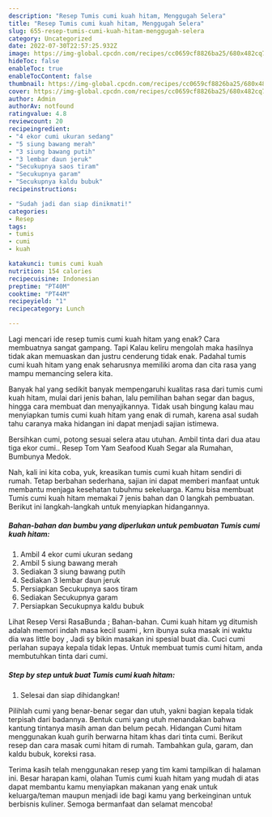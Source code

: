 ```yaml
---
description: "Resep Tumis cumi kuah hitam, Menggugah Selera"
title: "Resep Tumis cumi kuah hitam, Menggugah Selera"
slug: 655-resep-tumis-cumi-kuah-hitam-menggugah-selera
category: Uncategorized
date: 2022-07-30T22:57:25.932Z
image: https://img-global.cpcdn.com/recipes/cc0659cf8826ba25/680x482cq70/tumis-cumi-kuah-hitam-foto-resep-utama.jpg
hideToc: false
enableToc: true
enableTocContent: false
thumbnail: https://img-global.cpcdn.com/recipes/cc0659cf8826ba25/680x482cq70/tumis-cumi-kuah-hitam-foto-resep-utama.jpg
cover: https://img-global.cpcdn.com/recipes/cc0659cf8826ba25/680x482cq70/tumis-cumi-kuah-hitam-foto-resep-utama.jpg
author: Admin
authorAv: notfound
ratingvalue: 4.8
reviewcount: 20
recipeingredient:
- "4 ekor cumi ukuran sedang"
- "5 siung bawang merah"
- "3 siung bawang putih"
- "3 lembar daun jeruk"
- "Secukupnya saos tiram"
- "Secukupnya garam"
- "Secukupnya kaldu bubuk"
recipeinstructions:

- "Sudah jadi dan siap dinikmati!"
categories:
- Resep
tags:
- tumis
- cumi
- kuah

katakunci: tumis cumi kuah 
nutrition: 154 calories
recipecuisine: Indonesian
preptime: "PT40M"
cooktime: "PT44M"
recipeyield: "1"
recipecategory: Lunch

---
```



Lagi mencari ide resep tumis cumi kuah hitam yang enak? Cara membuatnya sangat gampang. Tapi Kalau keliru mengolah maka hasilnya tidak akan memuaskan dan justru cenderung tidak enak. Padahal tumis cumi kuah hitam yang enak seharusnya memiliki aroma dan cita rasa yang mampu memancing selera kita.


Banyak hal yang sedikit banyak mempengaruhi kualitas rasa dari tumis cumi kuah hitam, mulai dari jenis bahan, lalu pemilihan bahan segar dan bagus, hingga cara membuat dan menyajikannya. Tidak usah bingung kalau mau menyiapkan tumis cumi kuah hitam yang enak di rumah, karena asal sudah tahu caranya maka hidangan ini dapat menjadi sajian istimewa.

Bersihkan cumi, potong sesuai selera atau utuhan. Ambil tinta dari dua atau tiga ekor cumi.. Resep Tom Yam Seafood Kuah Segar ala Rumahan, Bumbunya Medok.


Nah, kali ini kita coba, yuk, kreasikan tumis cumi kuah hitam sendiri di rumah. Tetap berbahan sederhana, sajian ini dapat memberi manfaat untuk membantu menjaga kesehatan tubuhmu sekeluarga. Kamu bisa membuat Tumis cumi kuah hitam memakai 7 jenis bahan dan 0 langkah pembuatan. Berikut ini langkah-langkah untuk menyiapkan hidangannya.

<!--inarticleads1-->

##### Bahan-bahan dan bumbu yang diperlukan untuk pembuatan Tumis cumi kuah hitam:

1. Ambil 4 ekor cumi ukuran sedang
1. Ambil 5 siung bawang merah
1. Sediakan 3 siung bawang putih
1. Sediakan 3 lembar daun jeruk
1. Persiapkan Secukupnya saos tiram
1. Sediakan Secukupnya garam
1. Persiapkan Secukupnya kaldu bubuk


Lihat Resep Versi RasaBunda ; Bahan-bahan. Cumi kuah hitam yg ditumish adalah memori indah masa kecil suami , krn ibunya suka masak ini waktu dia was little boy , Jadi sy bikin masakan ini spesial buat dia. Cuci cumi perlahan supaya kepala tidak lepas. Untuk membuat tumis cumi hitam, anda membutuhkan tinta dari cumi. 

<!--inarticleads2-->

##### Step by step untuk buat Tumis cumi kuah hitam:


1. Selesai dan siap dihidangkan!

Pilihlah cumi yang benar-benar segar dan utuh, yakni bagian kepala tidak terpisah dari badannya. Bentuk cumi yang utuh menandakan bahwa kantung tintanya masih aman dan belum pecah. Hidangan Cumi hitam menggunakan kuah gurih berwarna hitam khas dari tinta cumi. Berikut resep dan cara masak cumi hitam di rumah. Tambahkan gula, garam, dan kaldu bubuk, koreksi rasa. 

Terima kasih telah menggunakan resep yang tim kami tampilkan di halaman ini. Besar harapan kami, olahan Tumis cumi kuah hitam yang mudah di atas dapat membantu kamu menyiapkan makanan yang enak untuk keluarga/teman maupun menjadi ide bagi kamu yang berkeinginan untuk berbisnis kuliner. Semoga bermanfaat dan selamat mencoba!
